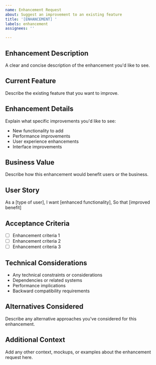 ```yaml
---
name: Enhancement Request
about: Suggest an improvement to an existing feature
title: '[ENHANCEMENT] '
labels: enhancement
assignees: ''

---
```


## Enhancement Description
A clear and concise description of the enhancement you'd like to see.

## Current Feature
Describe the existing feature that you want to improve.

## Enhancement Details
Explain what specific improvements you'd like to see:
- New functionality to add
- Performance improvements
- User experience enhancements
- Interface improvements

## Business Value
Describe how this enhancement would benefit users or the business.

## User Story
As a [type of user],
I want [enhanced functionality],
So that [improved benefit]

## Acceptance Criteria
- [ ] Enhancement criteria 1
- [ ] Enhancement criteria 2
- [ ] Enhancement criteria 3

## Technical Considerations
- Any technical constraints or considerations
- Dependencies or related systems
- Performance implications
- Backward compatibility requirements

## Alternatives Considered
Describe any alternative approaches you've considered for this enhancement.

## Additional Context
Add any other context, mockups, or examples about the enhancement request here.
